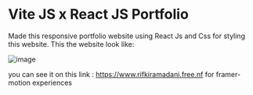 # Vite JS x React JS Portfolio

Made this responsive portfolio website using React Js and Css for styling this website.
This the website look like:

![image](https://github.com/user-attachments/assets/2a5813b8-f288-4e7f-88de-6b92af6c1e77)

you can see it on this link : https://www.rifkiramadani.free.nf for framer-motion experiences

